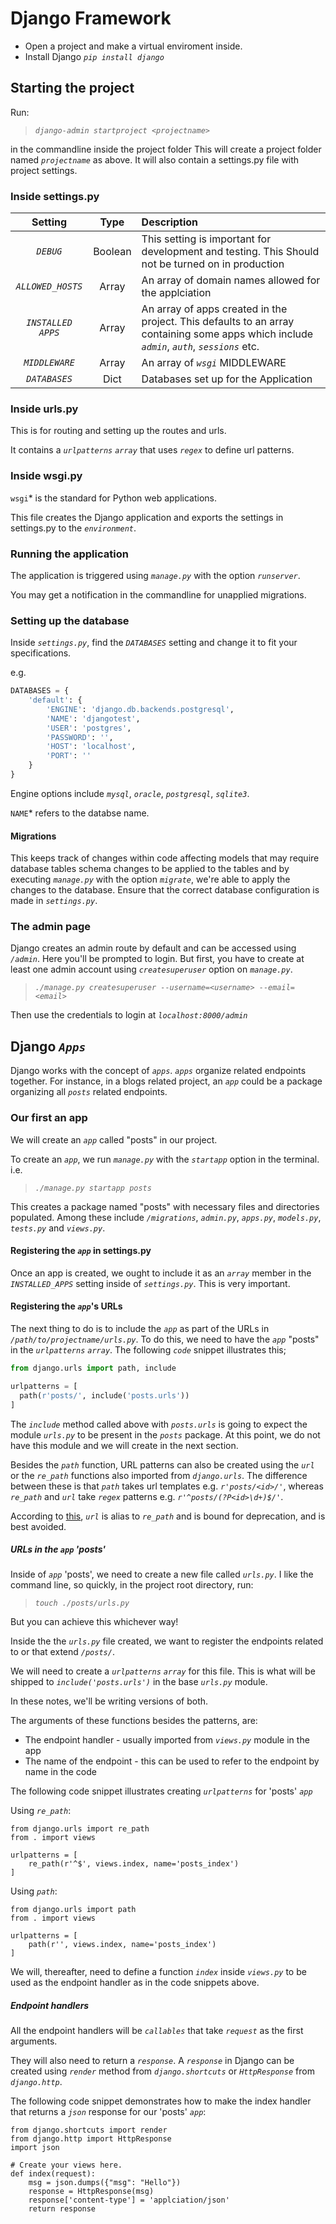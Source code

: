 # Django Framework

- Open a project and make a virtual enviroment inside.
- Install Django *`pip install django`*

## Starting the project
Run:
>*`django-admin startproject <projectname>`*

in the commandline inside the project folder
This will create a project folder named *`projectname`*  as above. It will also contain a settings.py file with project settings.


### Inside settings.py

| Setting             |Type      | Description                                           |
|:-------------------:|:--------:|:------------------------------------------------------|
| *`DEBUG`*              |Boolean   | This setting is important for development and testing. This Should not be turned on in production|
| *`ALLOWED_HOSTS`*      | Array    | An array of domain names allowed for the applciation  |
| *`INSTALLED APPS`*     | Array    | An array of apps created in the project. This defaults to an array containing some apps which include *`admin`*, *`auth`*, *`sessions`*  etc.                |
| *`MIDDLEWARE`*         | Array    | An array of *`wsgi`*  MIDDLEWARE                         |
| *`DATABASES`*          | Dict     | Databases set up for the Application                  |


### Inside urls.py
This is for routing and setting up the routes and urls.

It contains a *`urlpatterns`*  *`array`*  that uses *`regex`*  to define url patterns.


### Inside wsgi.py
`wsgi`*  is the standard for Python web applications.

This file creates the Django application and exports the settings in settings.py to the *`environment`*.

### Running the application
The application is triggered using *`manage.py`*  with the option *`runserver`*.

You may get a notification in the commandline for unapplied migrations.

### Setting up the database
Inside *`settings.py`*, find the *`DATABASES`*  setting and change it to fit your specifications.

e.g.

```Python
DATABASES = {
    'default': {
        'ENGINE': 'django.db.backends.postgresql',
        'NAME': 'djangotest',
        'USER': 'postgres',
        'PASSWORD': '',
        'HOST': 'localhost',
        'PORT': ''
    }
}
```
Engine options include *`mysql`*, *`oracle`*, *`postgresql`*, *`sqlite3`*.

`NAME`*  refers to the databse name.


#### Migrations
This keeps track of changes within code affecting models that may require database tables schema changes to be applied to the tables and by executing *`manage.py`*  with the option *`migrate`*, we're able to apply the changes to the database. Ensure that the correct database configuration is made in *`settings.py`*.

### The admin page
Django creates an admin route by default and can be accessed using *`/admin`*. Here you'll be prompted to login. But first, you have to create at least one admin account using *`createsuperuser`*  option on *`manage.py`*.

>*`./manage.py createsuperuser --username=<username> --email=<email>`*

Then use the credentials to login at *`localhost:8000/admin`*


## Django *`Apps`*
Django works with the concept of *`apps`*. *`apps`*  organize related endpoints together. For instance, in a blogs related project, an *`app`*  could be a package organizing all *`posts`*  related endpoints.

### Our first an app
We will create an *`app`*  called "posts" in our project.

To create an *`app`*, we run *`manage.py`*  with the *`startapp`*  option in the terminal. i.e.

>*`./manage.py startapp posts`*

This creates a package named "posts" with necessary files and directories populated. Among these include *`/migrations`*, *`admin.py`*, *`apps.py`*, *`models.py`*, *`tests.py`*  and *`views.py`*.

#### Registering the *`app`*  in settings.py
Once an app is created, we ought to include it as an *`array`*  member in the *`INSTALLED_APPS`*  setting inside of *`settings.py`*. This is very important.


#### Registering the *`app`*'s URLs
The next thing to do is to include the *`app`*  as part of the URLs in *`/path/to/projectname/urls.py`*. To do this, we need to have the *`app`*  "posts" in the *`urlpatterns`*  *`array`*. The following *`code`*  snippet illustrates this;

```Python
from django.urls import path, include

urlpatterns = [
  path(r'posts/', include('posts.urls'))
]
```
The *`include`*  method called above with *`posts.urls`*  is going to expect the module *`urls.py`*  to be present in the *`posts`*  package. At this point, we do not have this module and we will create in the next section.

Besides the *`path`*  function, URL patterns can also be created using the *`url`*  or the *`re_path`*  functions also imported from *`django.urls`*. The difference between these is that *`path`*  takes url templates e.g. *`r'posts/<id>/'`*, whereas *`re_path`*  and *`url`*  take *`regex`*  patterns e.g. *`r'^posts/(?P<id>\d+)$/'`*.

According to [this](https://docs.djangoproject.com/en/2.0/ref/urls/#url), *`url`*  is alias to *`re_path`*  and is bound for deprecation, and is best avoided.

##### URLs in the *`app`*  'posts'
Inside of *`app`*  'posts', we need to create a new file called *`urls.py`*. I like the command line, so quickly, in the project root directory, run:
>*`touch ./posts/urls.py`*

But you can achieve this whichever way!

Inside the the *`urls.py`*  file created, we want to register the endpoints related to or that extend *`/posts/`*.

We will need to create a *`urlpatterns`*  *`array`*  for this file. This is what will be shipped to *`include('posts.urls')`*  in the base *`urls.py`*  module.

In these notes, we'll be writing versions of both.

The arguments of these functions besides the patterns, are:
- The endpoint handler - usually imported from *`views.py`* module in the app
- The name of the endpoint - this can be used to refer to the endpoint by name in the code

The following code snippet illustrates creating *`urlpatterns`* for 'posts' *`app`*

Using *`re_path`*:
```Py
from django.urls import re_path
from . import views

urlpatterns = [
    re_path(r'^$', views.index, name='posts_index')
]

```

Using *`path`*:
```Py
from django.urls import path
from . import views

urlpatterns = [
    path(r'', views.index, name='posts_index')
]

```

We will, thereafter, need to define a function *`index`* inside *`views.py`* to be used as the endpoint handler as in the code snippets above.

##### Endpoint handlers
All the endpoint handlers will be *`callables`* that take *`request`* as the first arguments.

They will also need to return a *`response`*. A *`response`* in Django can be created using *`render`* method from *`django.shortcuts`* or *`HttpResponse`* from *`django.http`*.

The following code snippet demonstrates how to make the index handler that returns a *`json`* response for our 'posts' *`app`*:

```Py
from django.shortcuts import render
from django.http import HttpResponse
import json

# Create your views here.
def index(request):
    msg = json.dumps({"msg": "Hello"})
    response = HttpResponse(msg)
    response['content-type'] = 'applciation/json'
    return response
```
